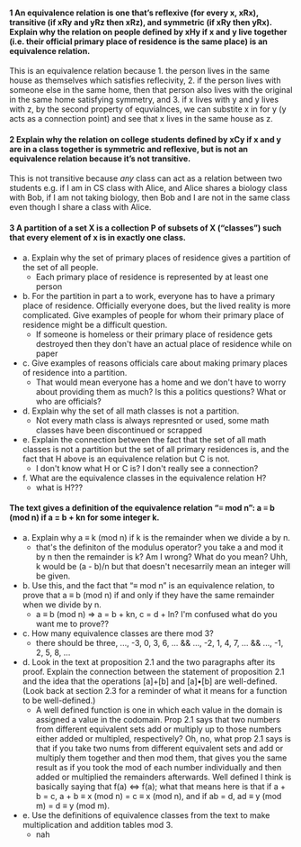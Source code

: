 #### 1 An equivalence relation is one that’s reflexive (for every x, xRx), transitive (if xRy and yRz then xRz), and symmetric (if xRy then yRx). Explain why the relation on people defined by xHy if x and y live together (i.e. their official primary place of residence is the same place) is an equivalence relation.

This is an equivalence relation because 1. the person lives in the same house as themselves which satisfies reflecivity, 2. if the person lives with someone else in the same home, then that person also lives with the original in the same home satisfying symmetry, and 3. if x lives with y and y lives with z, by the second property of equvialnces, we can substite x in for y (y acts as a connection point) and see that x lives in the same house as z. 

#### 2 Explain why the relation on college students defined by xCy if x and y are in a class together is symmetric and reflexive, but is not an equivalence relation because it’s not transitive.

This is not transitive because *any* class can act as a relation between two students e.g. if I am in CS class with Alice, and Alice shares a biology class with Bob, if I am not taking biology, then Bob and I are not in the same class even though I share a class with Alice. 

#### 3 A partition of a set X is a collection P of subsets of X (“classes”) such that every element of x is in exactly one class.
- a. Explain why the set of primary places of residence gives a partition of the set of all people.
    - Each primary place of residence is represented by at least one person
- b. For the partition in part a to work, everyone has to have a primary place of residence. Officially everyone does, but the lived reality is more complicated. Give examples of people for whom their primary place of residence might be a difficult question.
    - If someone is homeless or their primary place of residence gets destroyed then they don't have an actual place of residence while on paper
- c. Give examples of reasons officials care about making primary places of residence into a partition.
    - That would mean everyone has a home and we don't have to worry about providing them as much? Is this a politics questions? What or who are officials?
- d. Explain why the set of all math classes is not a partition.
    - Not every math class is always represnted or used, some math classes have been discontinued or scrapped
- e. Explain the connection between the fact that the set of all math classes is not a partition but the set of all primary residences is, and the fact that H above is an equivalence relation but C is not.
    - I don't know what H or C is? I don't really see a connection?
- f. What are the equivalence classes in the equivalence relation H?
    - what is H???

#### The text gives a definition of the equivalence relation “≡ mod n”: a ≡ b (mod n) if a = b + kn for some integer k.
- a. Explain why a ≡ k (mod  n) if k is the remainder when we divide a by n.
    - that's the definiton of the modulus operator? you take a and mod it by n then the remainder is k? Am I wrong? What do you mean? Uhh, k would be (a - b)/n but that doesn't necesarrily mean an integer will be given.
- b. Use this, and the fact that “≡ mod n” is an equivalence relation, to prove that a ≡ b (mod n) if and only if they have the same remainder when we divide by n.
    - a ≡ b (mod n) => a = b + kn, c = d + ln? I'm confused what do you want me to prove??
- c. How many equivalence classes are there mod 3?
    - there should be three, ..., -3, 0, 3, 6, ... && ..., -2, 1, 4, 7, ... && ..., -1, 2, 5, 8, ...
- d. Look in the text at proposition 2.1 and the two paragraphs after its proof. Explain the connection between the statement of proposition 2.1 and the idea that the operations [a]+[b] and [a]•[b] are well-defined. (Look back at section 2.3 for a reminder of what it means for a function to be well-defined.)
    - A well defined function is one in which each value in the domain is assigned a value in the codomain. Prop 2.1 says that two numbers from different equivalent sets add or multiply up to those numbers either added or multipled, respectively? Oh, no, what prop 2.1 says is that if you take two nums from different equivalent sets and add or multiply them together and then mod them, that gives you the same result as if you took the mod of each number individually and then added or multiplied the remainders afterwards. Well defined I think is basically saying that f(a) <=> f(a); what that means here is that if a + b = c, a + b ≡ x (mod n) = c ≡ x (mod n), and if ab = d, ad ≡ y (mod m) = d ≡ y (mod m). 
- e. Use the definitions of equivalence classes from the text to make multiplication and addition tables mod 3.
    - nah